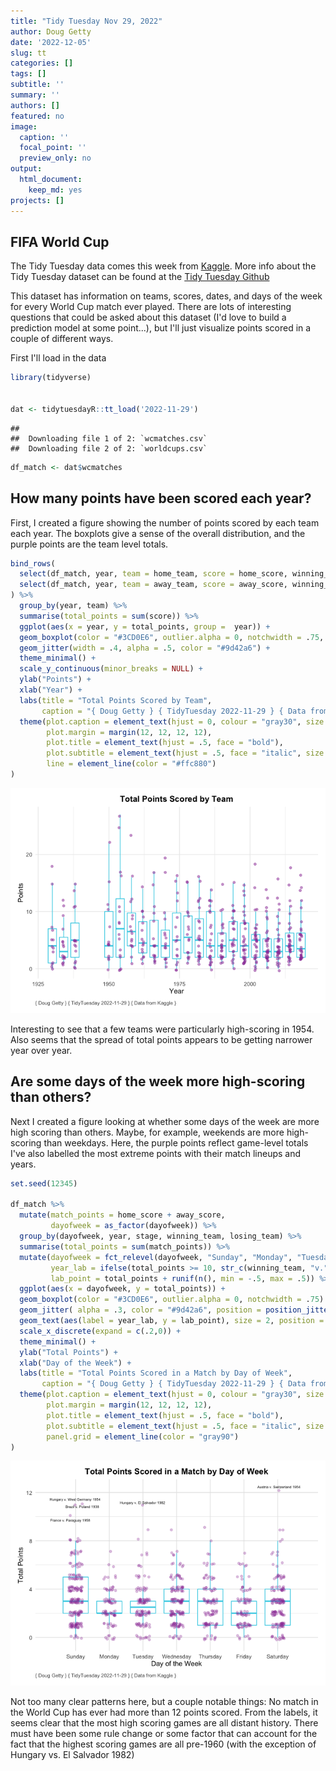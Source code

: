 ```yaml
---
title: "Tidy Tuesday Nov 29, 2022"
author: Doug Getty
date: '2022-12-05'
slug: tt
categories: []
tags: []
subtitle: ''
summary: ''
authors: []
featured: no
image:
  caption: ''
  focal_point: ''
  preview_only: no
output:
  html_document:
    keep_md: yes
projects: []
---
```


## FIFA World Cup

The Tidy Tuesday data comes this week from [Kaggle](https://www.kaggle.com/datasets/evangower/fifa-world-cup). More info about the Tidy Tuesday dataset can be found at the [Tidy Tuesday Github](https://github.com/rfordatascience/tidytuesday/tree/master/data/2022/2022-11-29)

This dataset has information on teams, scores, dates, and days of the week for every World Cup match ever played. There are lots of interesting questions that could be asked about this dataset (I'd love to build a prediction model at some point...), but I'll just visualize points scored in a couple of different ways.

First I'll load in the data


```r
library(tidyverse)


dat <- tidytuesdayR::tt_load('2022-11-29')
```

```
## 
## 	Downloading file 1 of 2: `wcmatches.csv`
## 	Downloading file 2 of 2: `worldcups.csv`
```

```r
df_match <- dat$wcmatches
```


## How many points have been scored each year? 

First, I created a figure showing the number of points scored by each team each year. The boxplots give a sense of the overall distribution, and the purple points are the team level totals. 


```r
bind_rows(
  select(df_match, year, team = home_team, score = home_score, winning_team), 
  select(df_match, year, team = away_team, score = away_score, winning_team)
) %>% 
  group_by(year, team) %>% 
  summarise(total_points = sum(score)) %>%
  ggplot(aes(x = year, y = total_points, group =  year)) +
  geom_boxplot(color = "#3CD0E6", outlier.alpha = 0, notchwidth = .75, width = 3) +
  geom_jitter(width = .4, alpha = .5, color = "#9d42a6") +
  theme_minimal() +
  scale_y_continuous(minor_breaks = NULL) +
  ylab("Points") +
  xlab("Year") +
  labs(title = "Total Points Scored by Team",
       caption = "{ Doug Getty } { TidyTuesday 2022-11-29 } { Data from Kaggle }") +
  theme(plot.caption = element_text(hjust = 0, colour = "gray30", size = 8, margin = margin(t = 10)),
        plot.margin = margin(12, 12, 12, 12),
        plot.title = element_text(hjust = .5, face = "bold"),
        plot.subtitle = element_text(hjust = .5, face = "italic", size = 8),
        line = element_line(color = "#ffc880")
)
```

![](index_files/figure-html/unnamed-chunk-2-1.png)<!-- -->

Interesting to see that a few teams were particularly high-scoring in 1954. Also seems that the spread of total points appears to be getting narrower year over year. 

## Are some days of the week more high-scoring than others?

Next I created a figure looking at whether some days of the week are more high scoring than others. Maybe, for example, weekends are more high-scoring than weekdays. Here, the purple points reflect game-level totals I've also labelled the most extreme points with their match lineups and years.


```r
set.seed(12345)

df_match %>% 
  mutate(match_points = home_score + away_score,
         dayofweek = as_factor(dayofweek)) %>% 
  group_by(dayofweek, year, stage, winning_team, losing_team) %>% 
  summarise(total_points = sum(match_points)) %>% 
  mutate(dayofweek = fct_relevel(dayofweek, "Sunday", "Monday", "Tuesday", "Wednesday", "Thursday", "Friday", "Saturday"), 
         year_lab = ifelse(total_points >= 10, str_c(winning_team, "v.", losing_team, year,sep = " "), ""),
         lab_point = total_points + runif(n(), min = -.5, max = .5)) %>% 
  ggplot(aes(x = dayofweek, y = total_points)) +
  geom_boxplot(color = "#3CD0E6", outlier.alpha = 0, notchwidth = .75) +
  geom_jitter( alpha = .3, color = "#9d42a6", position = position_jitter(width = .2, height = 0.2, seed = 321)) +
  geom_text(aes(label = year_lab, y = lab_point), size = 2, position = position_jitter(width = .2, seed = 321)) +
  scale_x_discrete(expand = c(.2,0)) +
  theme_minimal() +
  ylab("Total Points") +
  xlab("Day of the Week") +
  labs(title = "Total Points Scored in a Match by Day of Week",
       caption = "{ Doug Getty } { TidyTuesday 2022-11-29 } { Data from Kaggle }") +
  theme(plot.caption = element_text(hjust = 0, colour = "gray30", size = 8, margin = margin(t = 10)),
        plot.margin = margin(12, 12, 12, 12),
        plot.title = element_text(hjust = .5, face = "bold"),
        plot.subtitle = element_text(hjust = .5, face = "italic", size = 8),
        panel.grid = element_line(color = "gray90")
)
```

![](index_files/figure-html/unnamed-chunk-3-1.png)<!-- -->

Not too many clear patterns here, but a couple notable things: No match in the World Cup has ever had more than 12 points scored. From the labels, it seems clear that the most high scoring games are all distant history. There must have been some rule change or some factor that can account for the fact that the highest scoring games are all pre-1960 (with the exception of Hungary vs. El Salvador 1982)



